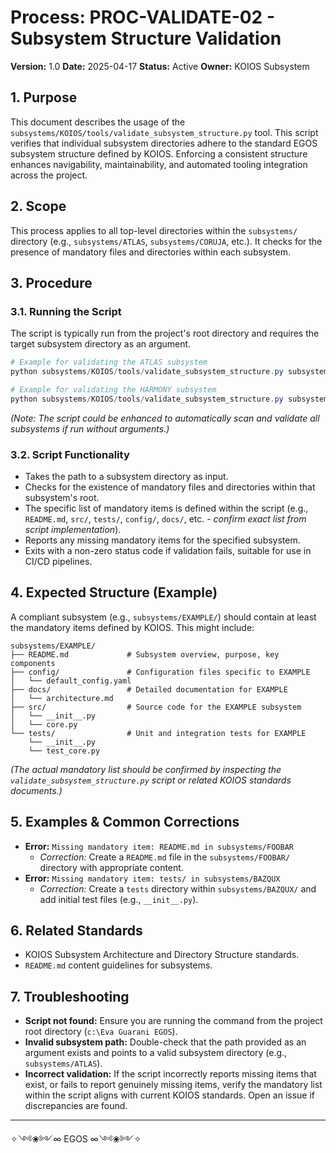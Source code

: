 # Process: PROC-VALIDATE-02 - Subsystem Structure Validation

**Version:** 1.0
**Date:** 2025-04-17
**Status:** Active
**Owner:** KOIOS Subsystem

## 1. Purpose

This document describes the usage of the `subsystems/KOIOS/tools/validate_subsystem_structure.py` tool. This script verifies that individual subsystem directories adhere to the standard EGOS subsystem structure defined by KOIOS. Enforcing a consistent structure enhances navigability, maintainability, and automated tooling integration across the project.

## 2. Scope

This process applies to all top-level directories within the `subsystems/` directory (e.g., `subsystems/ATLAS`, `subsystems/CORUJA`, etc.). It checks for the presence of mandatory files and directories within each subsystem.

## 3. Procedure

### 3.1. Running the Script

The script is typically run from the project's root directory and requires the target subsystem directory as an argument.

```powershell
# Example for validating the ATLAS subsystem
python subsystems/KOIOS/tools/validate_subsystem_structure.py subsystems/ATLAS

# Example for validating the HARMONY subsystem
python subsystems/KOIOS/tools/validate_subsystem_structure.py subsystems/HARMONY
```

*(Note: The script could be enhanced to automatically scan and validate all subsystems if run without arguments.)*

### 3.2. Script Functionality

- Takes the path to a subsystem directory as input.
- Checks for the existence of mandatory files and directories within that subsystem's root.
- The specific list of mandatory items is defined within the script (e.g., `README.md`, `src/`, `tests/`, `config/`, `docs/`, etc. - *confirm exact list from script implementation*).
- Reports any missing mandatory items for the specified subsystem.
- Exits with a non-zero status code if validation fails, suitable for use in CI/CD pipelines.

## 4. Expected Structure (Example)

A compliant subsystem (e.g., `subsystems/EXAMPLE/`) should contain at least the mandatory items defined by KOIOS. This might include:

```
subsystems/EXAMPLE/
├── README.md             # Subsystem overview, purpose, key components
├── config/               # Configuration files specific to EXAMPLE
│   └── default_config.yaml
├── docs/                 # Detailed documentation for EXAMPLE
│   └── architecture.md
├── src/                  # Source code for the EXAMPLE subsystem
│   └── __init__.py
│   └── core.py
└── tests/                # Unit and integration tests for EXAMPLE
    └── __init__.py
    └── test_core.py
```

*(The actual mandatory list should be confirmed by inspecting the `validate_subsystem_structure.py` script or related KOIOS standards documents.)*

## 5. Examples & Common Corrections

*   **Error:** `Missing mandatory item: README.md in subsystems/FOOBAR`
    *   *Correction:* Create a `README.md` file in the `subsystems/FOOBAR/` directory with appropriate content.
*   **Error:** `Missing mandatory item: tests/ in subsystems/BAZQUX`
    *   *Correction:* Create a `tests` directory within `subsystems/BAZQUX/` and add initial test files (e.g., `__init__.py`).

## 6. Related Standards

- KOIOS Subsystem Architecture and Directory Structure standards.
- `README.md` content guidelines for subsystems.

## 7. Troubleshooting

- **Script not found:** Ensure you are running the command from the project root directory (`c:\Eva Guarani EGOS`).
- **Invalid subsystem path:** Double-check that the path provided as an argument exists and points to a valid subsystem directory (e.g., `subsystems/ATLAS`).
- **Incorrect validation:** If the script incorrectly reports missing items that exist, or fails to report genuinely missing items, verify the mandatory list within the script aligns with current KOIOS standards. Open an issue if discrepancies are found.

---
✧༺❀༻∞ EGOS ∞༺❀༻✧
